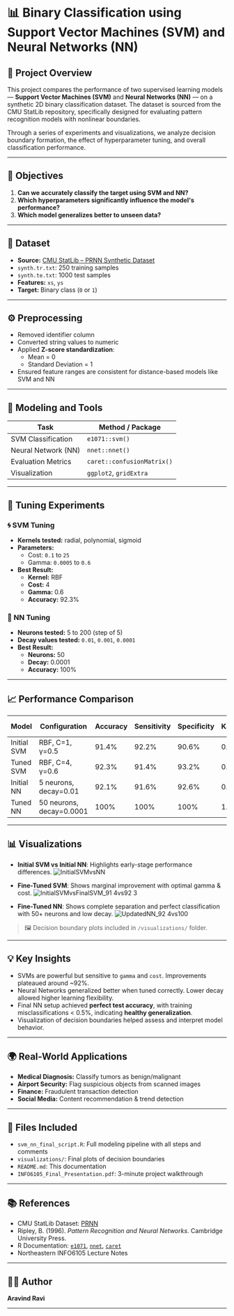 # 📊 Binary Classification using Support Vector Machines (SVM) and Neural Networks (NN)

## 🧠 Project Overview

This project compares the performance of two supervised learning models — **Support Vector Machines (SVM)** and **Neural Networks (NN)** — on a synthetic 2D binary classification dataset. The dataset is sourced from the CMU StatLib repository, specifically designed for evaluating pattern recognition models with nonlinear boundaries.

Through a series of experiments and visualizations, we analyze decision boundary formation, the effect of hyperparameter tuning, and overall classification performance.

---

## 🎯 Objectives

1. **Can we accurately classify the target using SVM and NN?**
2. **Which hyperparameters significantly influence the model's performance?**
3. **Which model generalizes better to unseen data?**

---

## 📁 Dataset

- **Source:** [CMU StatLib – PRNN Synthetic Dataset](https://lib.stat.cmu.edu/datasets/)
- `synth.tr.txt`: 250 training samples
- `synth.te.txt`: 1000 test samples
- **Features:** `xs`, `ys`
- **Target:** Binary class (`0` or `1`)

---

## ⚙️ Preprocessing

- Removed identifier column
- Converted string values to numeric
- Applied **Z-score standardization**:
  - Mean = 0
  - Standard Deviation = 1
- Ensured feature ranges are consistent for distance-based models like SVM and NN

---

## 🧪 Modeling and Tools

| Task                  | Method / Package            |
|-----------------------|-----------------------------|
| SVM Classification    | `e1071::svm()`              |
| Neural Network (NN)   | `nnet::nnet()`              |
| Evaluation Metrics    | `caret::confusionMatrix()`  |
| Visualization         | `ggplot2`, `gridExtra`      |

---

## 🔧 Tuning Experiments

### 🌀 SVM Tuning
- **Kernels tested:** radial, polynomial, sigmoid
- **Parameters:**
  - Cost: `0.1` to `25`
  - Gamma: `0.0005` to `0.6`
- **Best Result:**
  - **Kernel:** RBF
  - **Cost:** 4
  - **Gamma:** 0.6
  - **Accuracy:** 92.3%

### 🤖 NN Tuning
- **Neurons tested:** 5 to 200 (step of 5)
- **Decay values tested:** `0.01`, `0.001`, `0.0001`
- **Best Result:**
  - **Neurons:** 50
  - **Decay:** 0.0001
  - **Accuracy:** 100%

---

## 📈 Performance Comparison

| Model           | Configuration            | Accuracy | Sensitivity | Specificity | Kappa | Balanced Acc. |
|----------------|---------------------------|----------|-------------|-------------|--------|----------------|
| Initial SVM     | RBF, C=1, γ=0.5          | 91.4%    | 92.2%       | 90.6%       | 0.828 | 91.4%          |
| Tuned SVM       | RBF, C=4, γ=0.6          | 92.3%    | 91.4%       | 93.2%       | 0.846 | 92.3%          |
| Initial NN      | 5 neurons, decay=0.01    | 92.1%    | 91.6%       | 92.6%       | 0.842 | 92.1%          |
| Tuned NN        | 50 neurons, decay=0.0001 | 100%     | 100%        | 100%        | 1.000 | 100%           |

---

## 📊 Visualizations

- **Initial SVM vs Initial NN**: Highlights early-stage performance differences.
![InitialSVMvsNN](https://github.com/user-attachments/assets/ce20de8b-423c-44b7-8c4b-f880162c996b)


- **Fine-Tuned SVM**: Shows marginal improvement with optimal gamma & cost.
![InitialSVMvsFinalSVM_91 4vs92 3](https://github.com/user-attachments/assets/5c6afaeb-f890-4a3e-9d44-2c3e91364a0e)


- **Fine-Tuned NN**: Shows complete separation and perfect classification with 50+ neurons and low decay.
![UpdatedNN_92 4vs100](https://github.com/user-attachments/assets/d6d3c3e0-b87e-42b2-939d-c87ebde6003b)


> 🖼️ Decision boundary plots included in `/visualizations/` folder.

---

## 💡 Key Insights

- SVMs are powerful but sensitive to `gamma` and `cost`. Improvements plateaued around ~92%.
- Neural Networks generalized better when tuned correctly. Lower decay allowed higher learning flexibility.
- Final NN setup achieved **perfect test accuracy**, with training misclassifications < 0.5%, indicating **healthy generalization**.
- Visualization of decision boundaries helped assess and interpret model behavior.

---

## 🌍 Real-World Applications

- **Medical Diagnosis:** Classify tumors as benign/malignant
- **Airport Security:** Flag suspicious objects from scanned images
- **Finance:** Fraudulent transaction detection
- **Social Media:** Content recommendation & trend detection

---

## 📎 Files Included

- `svm_nn_final_script.R`: Full modeling pipeline with all steps and comments
- `visualizations/`: Final plots of decision boundaries
- `README.md`: This documentation
- `INFO6105_Final_Presentation.pdf`: 3-minute project walkthrough

---

## 📚 References

- CMU StatLib Dataset: [PRNN](https://lib.stat.cmu.edu/datasets/)
- Ripley, B. (1996). *Pattern Recognition and Neural Networks*. Cambridge University Press.
- R Documentation: [`e1071`](https://cran.r-project.org/web/packages/e1071/index.html), [`nnet`](https://cran.r-project.org/web/packages/nnet/index.html), [`caret`](https://cran.r-project.org/web/packages/caret/index.html)
- Northeastern INFO6105 Lecture Notes

---

## 👨‍💻 Author

**Aravind Ravi**  


---
